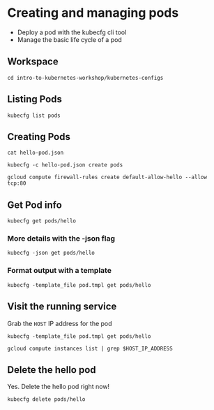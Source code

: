 # Creating and managing pods

* Deploy a pod with the kubecfg cli tool
* Manage the basic life cycle of a pod

## Workspace

```
cd intro-to-kubernetes-workshop/kubernetes-configs
```

## Listing Pods

```
kubecfg list pods
```

## Creating Pods

```
cat hello-pod.json
```

```
kubecfg -c hello-pod.json create pods
```

```
gcloud compute firewall-rules create default-allow-hello --allow tcp:80
```

## Get Pod info

```
kubecfg get pods/hello
```

### More details with the -json flag

```
kubecfg -json get pods/hello
```

### Format output with a template

```
kubecfg -template_file pod.tmpl get pods/hello
```

## Visit the running service

Grab the `HOST` IP address for the pod

```
kubecfg -template_file pod.tmpl get pods/hello
```

```
gcloud compute instances list | grep $HOST_IP_ADDRESS
```

## Delete the hello pod

Yes. Delete the hello pod right now!

```
kubecfg delete pods/hello
```
